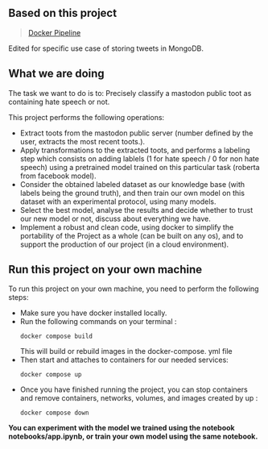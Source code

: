 ## Based on this project

> [Docker Pipeline](https://github.com/molemae/docker_pipeline/)

Edited for specific use case of storing tweets in MongoDB.

## What we are doing
The task we want to do is to: Precisely classify a mastodon public toot as containing hate speech or not.

This project performs the following operations:
- Extract toots from the mastodon public server (number defined by the user, extracts the most recent toots.).
- Apply transformations to the extracted toots, and performs a labeling step which consists on adding lablels (1 for hate speech / 0 for non hate speech) using a pretrained model trained on this particular task (roberta from facebook model).
- Consider the obtained labeled dataset as our knowledge base (with labels being the ground truth), and then train our own model on this dataset with an experimental protocol, using many models.
- Select the best model, analyse the results and decide whether to trust our new model or not, discuss about everything we have.
- Implement a robust and clean code, using docker to simplify the portability of the Project as a whole (can be built on any os), and to support the production of our project (in a cloud environment).

## Run this project on your own machine

To run this project on your own machine, you need to perform the following steps:
- Make sure you have docker installed locally.
- Run the following commands on your terminal : 
    ```
    docker compose build
    ```
    This will build or rebuild images in the docker-compose. yml file
- Then start and attaches to containers for our needed services:
    ```
    docker compose up
    ```
- Once you have finished running the project, you can stop containers and remove containers, networks, volumes, and images created by up :
    ```
    docker compose down
    ```

**You can experiment with the model we trained using the notebook notebooks/app.ipynb, or train your own model using the same notebook.**
